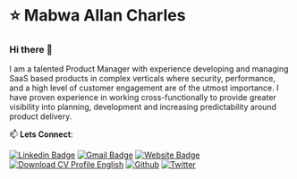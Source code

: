 # ⭐ Mabwa Allan Charles

### Hi there 👋

I am a talented Product Manager with experience developing and managing SaaS based products in complex verticals where security, performance, and a high level of customer engagement are of the utmost importance. I have proven experience in working cross-functionally to provide greater visibility into planning, development and increasing predictability around product delivery.


📫 **Lets Connect**:

[![Linkedin Badge](https://img.shields.io/badge/-LinkedIn-blue?style=flat-square&logo=Linkedin&logoColor=white&link=https://www.linkedin.com/in/charles-mabwa-621322a7/)](https://www.linkedin.com/in/charles-mabwa-621322a7/) [![Gmail Badge](https://img.shields.io/badge/-Gmail-c14438?style=flat-square&logo=Gmail&logoColor=white&link=mailto:mabwacharles@gmail.com)](mailto:mabwacharles@gmail.com)  [![Website Badge](https://img.shields.io/badge/website-Access%20website-green)](https://mabwa.netlify.app/) [![Download CV Profile English](https://img.shields.io/badge/Download-CV%20Profile-blue)](https://drive.google.com/file/d/1VpZLESSsr6jm9HJjS1OTagxjzanQ6MRU/view?usp=sharing) [![Github](https://img.shields.io/badge/GitHub-100000?height="10"style=for-the-badge&logo=github&logoColor=white&link=https://www.github.com/Mabwacharles/)](https://www.github.com/Mabwacharles/) [![Twitter](https://img.shields.io/badge/Twitter-1DA1F2?height="10"style=for-the-badge&logo=twitter&logoColor=white&link=https://twitter.com/mabwacharles)](https://twitter.com/mabwacharles)
